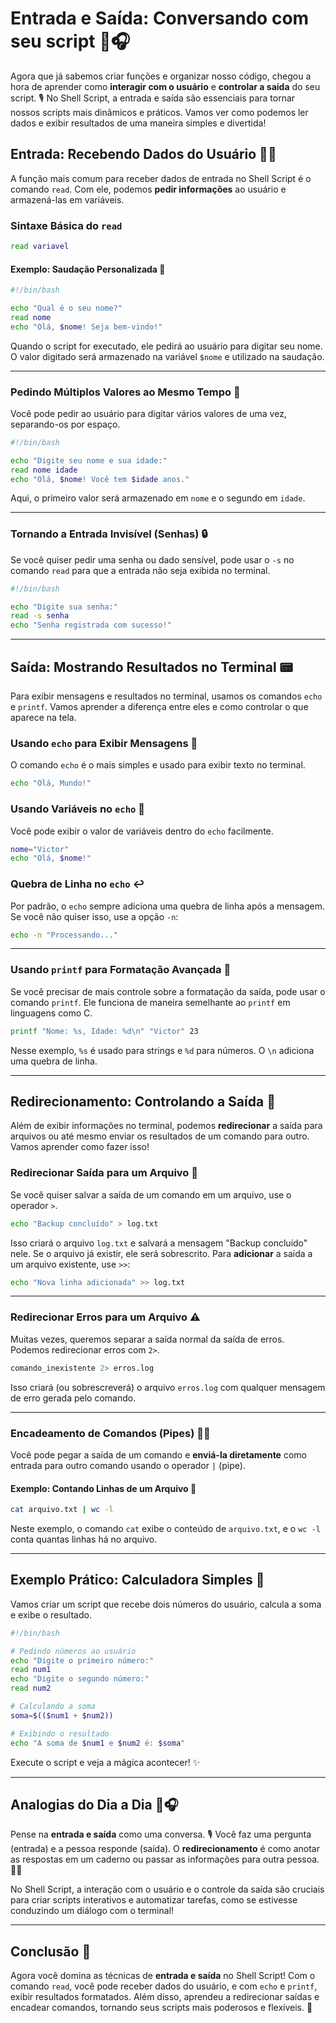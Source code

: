 # Entrada e Saída: Conversando com seu script 🎤🎧

Agora que já sabemos criar funções e organizar nosso código, chegou a hora de aprender como **interagir com o usuário** e **controlar a saída** do seu script. 🎙️ No Shell Script, a entrada e saída são essenciais para tornar nossos scripts mais dinâmicos e práticos. Vamos ver como podemos ler dados e exibir resultados de uma maneira simples e divertida!

## Entrada: Recebendo Dados do Usuário 🧑‍💻

A função mais comum para receber dados de entrada no Shell Script é o comando `read`. Com ele, podemos **pedir informações** ao usuário e armazená-las em variáveis.

### Sintaxe Básica do `read`

```bash
read variavel
```

#### Exemplo: Saudação Personalizada 🎉

```bash
#!/bin/bash

echo "Qual é o seu nome?"
read nome
echo "Olá, $nome! Seja bem-vindo!"
```

Quando o script for executado, ele pedirá ao usuário para digitar seu nome. O valor digitado será armazenado na variável `$nome` e utilizado na saudação.

---

### Pedindo Múltiplos Valores ao Mesmo Tempo 📝

Você pode pedir ao usuário para digitar vários valores de uma vez, separando-os por espaço.

```bash
#!/bin/bash

echo "Digite seu nome e sua idade:"
read nome idade
echo "Olá, $nome! Você tem $idade anos."
```

Aqui, o primeiro valor será armazenado em `nome` e o segundo em `idade`.

---

### Tornando a Entrada Invisível (Senhas) 🔒

Se você quiser pedir uma senha ou dado sensível, pode usar o `-s` no comando `read` para que a entrada não seja exibida no terminal.

```bash
#!/bin/bash

echo "Digite sua senha:"
read -s senha
echo "Senha registrada com sucesso!"
```

---

## Saída: Mostrando Resultados no Terminal 📟

Para exibir mensagens e resultados no terminal, usamos os comandos `echo` e `printf`. Vamos aprender a diferença entre eles e como controlar o que aparece na tela.

### Usando `echo` para Exibir Mensagens 💬

O comando `echo` é o mais simples e usado para exibir texto no terminal.

```bash
echo "Olá, Mundo!"
```

### Usando Variáveis no `echo` 🎉

Você pode exibir o valor de variáveis dentro do `echo` facilmente.

```bash
nome="Victor"
echo "Olá, $nome!"
```

### Quebra de Linha no `echo` ↩️

Por padrão, o `echo` sempre adiciona uma quebra de linha após a mensagem. Se você não quiser isso, use a opção `-n`:

```bash
echo -n "Processando..."
```

---

### Usando `printf` para Formatação Avançada 📜

Se você precisar de mais controle sobre a formatação da saída, pode usar o comando `printf`. Ele funciona de maneira semelhante ao `printf` em linguagens como C.

```bash
printf "Nome: %s, Idade: %d\n" "Victor" 23
```

Nesse exemplo, `%s` é usado para strings e `%d` para números. O `\n` adiciona uma quebra de linha.

---

## Redirecionamento: Controlando a Saída 🚦

Além de exibir informações no terminal, podemos **redirecionar** a saída para arquivos ou até mesmo enviar os resultados de um comando para outro. Vamos aprender como fazer isso!

### Redirecionar Saída para um Arquivo 📂

Se você quiser salvar a saída de um comando em um arquivo, use o operador `>`.

```bash
echo "Backup concluído" > log.txt
```

Isso criará o arquivo `log.txt` e salvará a mensagem "Backup concluído" nele. Se o arquivo já existir, ele será sobrescrito. Para **adicionar** a saída a um arquivo existente, use `>>`:

```bash
echo "Nova linha adicionada" >> log.txt
```

---

### Redirecionar Erros para um Arquivo ⚠️

Muitas vezes, queremos separar a saída normal da saída de erros. Podemos redirecionar erros com `2>`.

```bash
comando_inexistente 2> erros.log
```

Isso criará (ou sobrescreverá) o arquivo `erros.log` com qualquer mensagem de erro gerada pelo comando.

---

### Encadeamento de Comandos (Pipes) 🧑‍🔧

Você pode pegar a saída de um comando e **enviá-la diretamente** como entrada para outro comando usando o operador `|` (pipe).

#### Exemplo: Contando Linhas de um Arquivo 📃

```bash
cat arquivo.txt | wc -l
```

Neste exemplo, o comando `cat` exibe o conteúdo de `arquivo.txt`, e o `wc -l` conta quantas linhas há no arquivo.

---

## Exemplo Prático: Calculadora Simples 🧮

Vamos criar um script que recebe dois números do usuário, calcula a soma e exibe o resultado.

```bash
#!/bin/bash

# Pedindo números ao usuário
echo "Digite o primeiro número:"
read num1
echo "Digite o segundo número:"
read num2

# Calculando a soma
soma=$(($num1 + $num2))

# Exibindo o resultado
echo "A soma de $num1 e $num2 é: $soma"
```

Execute o script e veja a mágica acontecer! ✨

---

## Analogias do Dia a Dia 🎤🎧

Pense na **entrada e saída** como uma conversa. 🎙️ Você faz uma pergunta (entrada) e a pessoa responde (saída). O **redirecionamento** é como anotar as respostas em um caderno ou passar as informações para outra pessoa. 📔📢

No Shell Script, a interação com o usuário e o controle da saída são cruciais para criar scripts interativos e automatizar tarefas, como se estivesse conduzindo um diálogo com o terminal!

---

## Conclusão 🎉

Agora você domina as técnicas de **entrada e saída** no Shell Script! Com o comando `read`, você pode receber dados do usuário, e com `echo` e `printf`, exibir resultados formatados. Além disso, aprendeu a redirecionar saídas e encadear comandos, tornando seus scripts mais poderosos e flexíveis. 💪